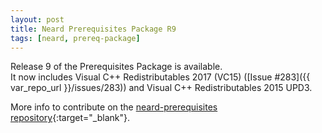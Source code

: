```yaml
---
layout: post
title: Neard Prerequisites Package R9
tags: [neard, prereq-package]
---
```


Release 9 of the Prerequisites Package is available.<br />
It now includes Visual C++ Redistributables 2017 (VC15) ([Issue #283]({{ var_repo_url }}/issues/283)) and Visual C++ Redistributables 2015 UPD3.

More info to contribute on the [neard-prerequisites repository](https://github.com/crazy-max/neard-prerequisites){:target="_blank"}.